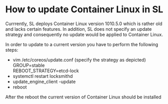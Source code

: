 # How to update Container Linux in SL

Currrently, SL deploys Container Linux version 1010.5.0 which is rather old and lacks certain features. In addition, SL does not specify an update strategy and consequently no update would be applied to Container Linux. 

In order to update to a current version you have to perform the following steps:

* vim /etc/coreos/update.conf (specify the strategy as depicted)  
GROUP=stable  
REBOOT_STRATEGY=etcd-lock
* systemctl restart locksmithd
* update_engine_client -update
* reboot

After the reboot the current version of Container Linux should be installed
